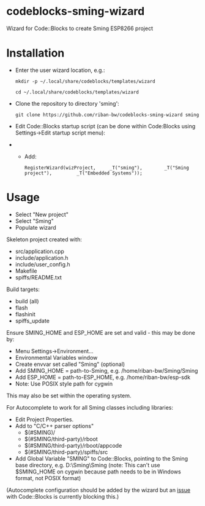 # codeblocks-sming-wizard
Wizard for Code::Blocks to create Sming ESP8266 project

# Installation

* Enter the user wizard location, e.g.:

	`mkdir -p ~/.local/share/codeblocks/templates/wizard`

    `cd ~/.local/share/codeblocks/templates/wizard`
	
* Clone the repository to directory 'sming':

    `git clone https://github.com/riban-bw/codeblocks-sming-wizard sming`

* Edit Code::Blocks startup script (can be done within Code:Blocks using Settings->Edit startup script menu):

* *	Add:
	
	`RegisterWizard(wizProject,     _T("sming"),        _T("Sming project"),         _T("Embedded Systems"));`

# Usage
	
* Select "New project"
* Select "Sming"
* Populate wizard

Skeleton project created with:

* src/application.cpp
* include/application.h
* include/user_config.h
* Makefile
* spiffs/README.txt

Build targets:

* build (all)
* flash
* flashinit
* spiffs_update

Ensure SMING_HOME and ESP_HOME are set and valid - this may be done by:

* Menu Settings->Environment...
* Environmental Variables window
* Create envvar set called "Sming" (optional)
* Add SMING_HOME = path-to-Sming, e.g. /home/riban-bw/Sming/Sming
* Add ESP_HOME = path-to-ESP_HOME, e.g. /home/riban-bw/esp-sdk
* Note: Use POSIX style path for cygwin

This may also be set within the operating system.

For Autocomplete to work for all Sming classes including libraries:

* Edit Project Properties.
* Add to "C/C++ parser options"
  - $(#SMING)/
  - $(#SMING/third-party)/rboot
  -	$(#SMING/third-party)/rboot/appcode
  -	$(#SMING/third-party)/spiffs/src
* Add Global Variable "SMING" to Code::Blocks, pointing to the Sming base directory, e.g. D:\Sming\Sming (note: This can't use $SMING_HOME on cygwin because path needs to be in Windows format, not POSIX format)

(Autocomplete configuration should be added by the wizard but an [issue](https://sourceforge.net/p/codeblocks/tickets/584/) with Code::Blocks is currently blocking this.)
